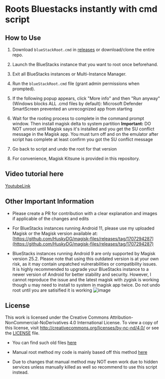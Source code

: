 # Roots Bluestacks instantly with cmd script


## How to Use

1. Download `blueStackRoot.cmd` in [releases](https://github.com/Jordan231111/BluestacksRoot/releases) or download/clone the entire repo.

2. Launch the BlueStacks instance that you want to root once beforehand.

3. Exit all BlueStacks instances or Multi-Instance Manager.

4. Run the `blueStackRoot.cmd` file (grant admin permissions when prompted).

5. If the following popup appears, click "More info" and then "Run anyway" (Windows blocks ALL .cmd files by default):
Microsoft Defender SmartScreen prevented an unrecognized app from starting

6. Wait for the rooting process to complete in the command prompt window. Then install magisk delta to system partition
**Important:** DO NOT unroot until Magisk says it's installed and you get the SU conflict message in the Magisk app.
You must turn off and on the emulator after script has complete at least confirm you got the SU conflict message

7. Go back to script and undo the root for that version

8. For convenience, Magisk Kitsune is provided in this repository.

## Video tutorial here
[YoutubeLink](https://www.youtube.com/watch?v=cKIUSwz2Lx0)

## Other Important Information
- Please create a PR for contribution with a clear explanation and images if applicable of the changes and edits

- For BlueStacks instances running Android 11, please use my uploaded Magisk or the Magisk version available at: [https://github.com/HuskyDG/magisk-files/releases/tag/1707294287](https://github.com/HuskyDG/magisk-files/releases/tag/1707294287)

- BlueStacks instances running Android 9 are only supported by Magisk version 25.2. Please note that using this outdated version is at your own risk, as it may contain unpatched vulnerabilities or compatibility issues. It is highly recommended to upgrade your BlueStacks instance to a newer version of Android for better stability and security.
However, I cannot reproduce the issue and the latest magisk with zygisk is working though u may need to install to system in magisk app twice. Do not undo root until you are satisified it is working
![image](https://github.com/Jordan231111/BluestacksRoot/assets/79342877/7d8da465-2d0c-492d-920b-78bae89828ea)

## License

This work is licensed under the Creative Commons Attribution-NonCommercial-NoDerivatives 4.0 International License. To view a copy of this license, visit http://creativecommons.org/licenses/by-nc-nd/4.0/ or see the [LICENSE](./LICENSE) file.


- You can find such old files [here](https://mega.nz/folder/SQBRHSZQ#pEgMXysWkkTm5Z8dxsNaNQ)
   
- Manual root method my code is mainly based off this method [here](https://xdaforums.com/t/bluestacks-tweaker-6-tool-for-modifing-bluestacks-2-3-3n-4-5.3622681/post-89306676)
- Due to changes that manual method may NOT even work due to hidden services unless manually killed as well so recommend to use this script instead.
